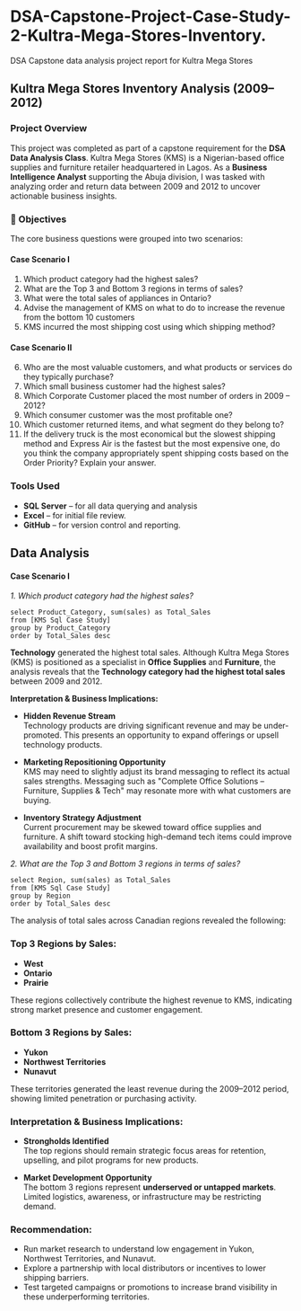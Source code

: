 # DSA-Capstone-Project-Case-Study-2-Kultra-Mega-Stores-Inventory.
DSA Capstone data analysis project report for Kultra Mega Stores
## Kultra Mega Stores Inventory Analysis (2009–2012)
### Project Overview
This project was completed as part of a capstone requirement for the **DSA Data Analysis Class**. Kultra Mega Stores (KMS) is a Nigerian-based office supplies and furniture retailer headquartered in Lagos. As a **Business Intelligence Analyst** supporting the Abuja division, I was tasked with analyzing order and return data between 2009 and 2012 to uncover actionable business insights.
### 🎯 Objectives
The core business questions were grouped into two scenarios:
#### Case Scenario I
1. Which product category had the highest sales? 
2. What are the Top 3 and Bottom 3 regions in terms of sales? 
3. What were the total sales of appliances in Ontario? 
4. Advise the management of KMS on what to do to increase the revenue from the bottom 10 customers 
5. KMS incurred the most shipping cost using which shipping method?
#### Case Scenario II
6. Who are the most valuable customers, and what products or services do they typically purchase? 
7. Which small business customer had the highest sales? 
8. Which Corporate Customer placed the most number of orders in 2009 – 2012? 
9. Which consumer customer was the most profitable one? 
10. Which customer returned items, and what segment do they belong to? 
11. If the delivery truck is the most economical but the slowest shipping method and Express Air is the fastest but the most expensive one, do you think the company appropriately spent shipping costs based on the Order Priority? Explain your answer.
 
### Tools Used

- **SQL Server** – for all data querying and analysis
- **Excel** – for initial file review.
- **GitHub** – for version control and reporting.

 ## Data Analysis
 
#### Case Scenario I

*1. Which product category had the highest sales?*
```
select Product_Category, sum(sales) as Total_Sales
from [KMS Sql Case Study]
group by Product_Category
order by Total_Sales desc
``` 
**Technology** generated the highest total sales.
Although Kultra Mega Stores (KMS) is positioned as a specialist in **Office Supplies** and **Furniture**, the analysis reveals that the **Technology category had the highest total sales** between 2009 and 2012.

**Interpretation & Business Implications:**

- **Hidden Revenue Stream**  
  Technology products are driving significant revenue and may be under-promoted. This presents an opportunity to expand offerings or upsell technology products.

- **Marketing Repositioning Opportunity**  
  KMS may need to slightly adjust its brand messaging to reflect its actual sales strengths. Messaging such as "Complete Office Solutions – Furniture, Supplies & Tech" may resonate more with what customers are buying.

- **Inventory Strategy Adjustment**  
  Current procurement may be skewed toward office supplies and furniture. A shift toward stocking high-demand tech items could improve availability and boost profit margins.


*2. What are the Top 3 and Bottom 3 regions in terms of sales?*
 ```
select Region, sum(sales) as Total_Sales
from [KMS Sql Case Study]
group by Region
order by Total_Sales desc
```
 
The analysis of total sales across Canadian regions revealed the following:

### Top 3 Regions by Sales:
- **West**
- **Ontario**
- **Prairie**

These regions collectively contribute the highest revenue to KMS, indicating strong market presence and customer engagement.

###  Bottom 3 Regions by Sales:
- **Yukon**
- **Northwest Territories**
- **Nunavut**

These territories generated the least revenue during the 2009–2012 period, showing limited penetration or purchasing activity.

###  Interpretation & Business Implications:

- **Strongholds Identified**  
  The top regions should remain strategic focus areas for retention, upselling, and pilot programs for new products.

- **Market Development Opportunity**  
  The bottom 3 regions represent **underserved or untapped markets**. Limited logistics, awareness, or infrastructure may be restricting demand.

### Recommendation:
- Run market research to understand low engagement in Yukon, Northwest Territories, and Nunavut.
- Explore a partnership with local distributors or incentives to lower shipping barriers.
- Test targeted campaigns or promotions to increase brand visibility in these underperforming territories.

